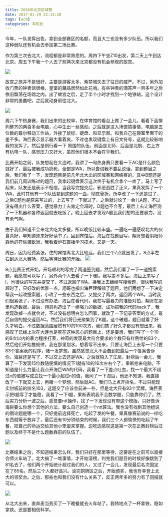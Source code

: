 ```yaml
---
title: 2016年北京区域赛
date: 2017-01-29 22:13:28
tags: [acm]
categories: 军机处
---
```


今年，一队发挥出色，拿到全部赛区的名额，而且大三也没有多少队伍。所以我们这种弱队还有机会去参加第二场比赛。
 
作为第三次去北大，流程都是非常熟悉的。周四下午坐Z10出发，第二天上午到达北京。周五下午我一个人去了前两次来北京都没有机会参观的故宫。
 
![](http://media.xiang578.com/9c7_2016-11-11_13-57-43_compressed.jpg)
 
故宫之旅并不是很好，主要是游客太多，紫禁城失去了往日的威严。不过，另外加收门票的钟表馆很棒，皇室的藏品居然如此花哨。有些钟表的滴答声一百多年之后依旧飘荡在场馆之内。出了故宫之后，走了半个小时才找到一个地铁站，这个设计非常的愚蠢吧，之后就动身前往北大。
 
![](http://media.xiang578.com/9c7_2016-11-11_14-38-43_compressed.jpg)
 
周六下午热身赛，我们出来的比较早，在体育馆的看台上做了一会儿，看着下面排列整齐的两百多台电脑，心中生出一丝感动。之后就是进入场馆搞事情，电脑是五位数的戴尔移动工作站，外接了鼠标、键盘、和显示器。和我自己在寝室里面干的差不多。海巨表示显示器大看着爽，不过也发现键盘上有日文符号，这就比较影响我的发挥了。然后是例行看一下 周围的队伍，前面是北师、后面是北航、右上方有杭电一队，感觉压力又好大，虽然他们根本不会在乎我们。
 
比赛开始之前，队友想起在大连时，我讲了一句热身赛只要看一下AC是什么颜色就好了，最后被我成功奶死，全部是WA，所以告诫我不要乱说话。拿到题目之后，我们看了一下，发现题目是前几年北大出的区域赛和网络赛的。其中B题还是我们前几周训练过的题目，我拿起键盘表示这次终于有机会拿个一血了，马上写了起来，队友还是表示不相信。当我写完提交后，邪恶战胜了正义，果真发挥了一个WA，此时其他有一个队伍拿到这题的一血，彻底骨折。所幸改了一下还是过了，之后C题也是原来写过的，上去写了一下就过了。之后就讨论了一会儿A题，不过没有得出什么答案，感觉暴力上去肯定会超时，D题也不会写，最后上去让海巨测了一下机器和各种返回就去吃饭了。晚上回去才发现A题比我们想的还要暴力，没有勇气啊。
 
由于我们知道不会来北大吃太多餐，所以晚饭比较丰盛。一遍吃一遍感叹北大的伙食真好，早知道原来好好读书了。回到宾馆后，海巨在找题目写，翔哥想着阴阳师靠他的符偷渡欧洲，我看着炉石直播学习技术。又是一天。
 
周日，因为经费紧张，住的宾馆离北大比较远，我们三个7点就出发了，8点半左右到达北大赛场，然后等待比赛的开始。
![](http://media.xiang578.com/9c5_2016-11-13_08-15-51_compressed.jpg)
 
9点比赛正式开始，开场顺利的写完了两道签到题，然后我们看了一下一道搜索题，我感觉可以写了，另外两个人去看了一下I题。我写差不多后，海巨上来写了I，也很快的写完并提交了，不过返回了WA。换我上去继续写搜索题，很快我写的超时了，只好改的优雅一点，翔哥也指出海巨理解错了题目，他们两想了一下决定帮我一起改搜索题，小改了一些东西之后，又提交了两次，返回两个WA。当时我们很紧张了，不过没有办法，海巨在看代码，我在写最暴力的准备对拍，翔哥在那里构造数据。最后，翔哥构造出了一组强力的数据，成功把我的代码hack了，我发现改掉一点就会对，不过没有想明白怎么回事，就改了一下记录答案的方式，最后自信的提交返回AC。然后我们将目光聚集到了K题，这个破题，题目就看了好久才明白，不过数据范围居然有10的100次方，我们搞了好久才都没有想出来，我感叹了已经上次在大连也是死在这种恶心的题目上，还是要想，我们写了一个10的9次以内的暴力程序打表，神奇的发现最大符合要求的个数只有样例给的83个，然后他们开始推规律，我在那里划水。想着写不出来，只要让海巨上去写一个只要83个答案表的程序，赌一发梦想。虽然感觉北大不会蠢到把最后一个答案告诉你，海巨还是写了，不过交上去还是WA。之后就陷入了江局，封榜后一会儿，我算了一下发现15位数随便填的情况下1就有10的16次左右个了，果断抢来电脑，不知道是什么力量让我点开海巨WA的代码，我看了一下差点吐血，找一个最大不超过n的值被写成立找一个最小超过n的值，我问了一下海巨，他还不知道，我直接改了一下就交上去，再赌一个梦想，然后就AC。我们马上点开排名，不过只能现实封板前的排名103，这题交了应该会前进一些，但是北大只有93个奖牌。海巨表示把I题写了才能稳，我看了一下I题，果断表明我不会数学题，只能靠你们了。然后实力分析一波之后，感觉要ntt操作，找了一下发现没有带这个模版，只好告诉海巨要么你想个其他的方法，要么自己创造一个ntt算法。我也没有找到其他组说的图论题是哪一个，只好提前选择死亡，吃起了发的午餐，果真像赛前说的一样吃东西就等于放弃了，最后还有10分钟结束的时候，我们三个人都愉快的吃起了午餐，把自己的命运交给其他小笨蛋来掌握。边吃边感叹这是第一次在正赛封榜后过题以及终于不是什么题数靠前的队伍了。
 
![](http://media.xiang578.com/9c5_2016-11-13_14-01-11_compressed.jpg)
 
比赛结束之后，不知道结果怎么样，我们只好在那里等待，这要是在之前可以直接会师火车站了。北大搞了一堆事情，才开始滚榜，判完我们题目的时候好像跳到了81名去了，他们两个开始统计超过我们的人，又过了一会儿，发现最后名次固定在了85名，然后三个人都好高兴。滚完铜牌区之后，开始颁奖，我也有幸登上北大的领奖台。之后，那些也和我们没有什么关系了，反正两年多的努力有了回报就可以。
 
![](http://media.xiang578.com/9c5_2016-11-13_16-19-49.jpeg)
 
从北大出来，直奔麦当劳买了一下晚餐就去火车站了。我特地点了一杯拿铁，稳如拿铁。还是要相信科学。


